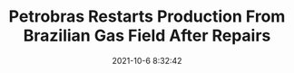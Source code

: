 ---
"title": "Petrobras Restarts Production From Brazilian Gas Field After Repairs"
"date": "2021-10-6 8:32:42"
"feed_name": "RIGZONE"
"feed_website": "http://www.rigzone.com/"
"feed_rss": "http://www.rigzone.com/news/rss/rigzone_latest.aspx"
"link": "https://www.rigzone.com/news/petrobras_restarts_production_from_brazilian_gas_field_after_repairs-06-oct-2021-166632-article/?rss=true"
"source": "None"
"file": "_posts/2021-1-1-52ede3673ed8f9673328f11dda72800c0da32e87.md"
"accident": "0"
"drilling": "0"
"dead": "0"
"injured": "0"
"arrested": "0"
"place": "unknown place"
"where": "unknown site"
"causes": "unknown"
"place_uri": "unknown place"
---